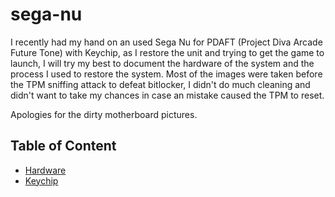 # sega-nu

I recently had my hand on an used Sega Nu for PDAFT (Project Diva Arcade Future Tone) with Keychip, as I restore the unit and trying to get the game to launch, I will try my best to document the hardware of the system and the process I used to restore the system. Most of the images were taken before the TPM sniffing attack to defeat bitlocker, I didn't do much cleaning and didn't want to take my chances in case an mistake caused the TPM to reset. 

Apologies for the dirty motherboard pictures.

## Table of Content

* [Hardware](01-hardware/README.md)
* [Keychip](02-keychip/README.md)
